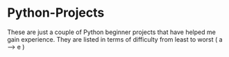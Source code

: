 # Python-Projects
These are just a couple of Python beginner projects that have helped me gain experience.
They are listed in terms of difficulty from least to worst ( a --> e ) 
